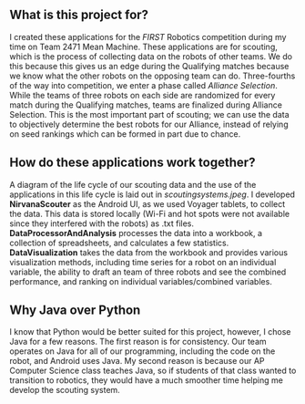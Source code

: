## What is this project for?  
I created these applications for the *FIRST* Robotics competition during my time on Team 2471 Mean Machine. These applications are for scouting, which is the process of collecting data on the robots of other teams. We do this because this gives us an edge during the Qualifying matches because we know what the other robots on the opposing team can do. Three-fourths of the way into competition, we enter a phase called *Alliance Selection*. While the teams of three robots on each side are randomized for every match during the Qualifying matches, teams are finalized during Alliance Selection. This is the most important part of scouting; we can use the data to objectively determine the best robots for our Alliance, instead of relying on seed rankings which can be formed in part due to chance.  
## How do these applications work together?
A diagram of the life cycle of our scouting data and the use of the applications in this life cycle is laid out in *scoutingsystems.jpeg*. I developed **NirvanaScouter** as the Android UI, as we used Voyager tablets, to collect the data. This data is stored locally (Wi-Fi and hot spots were not available since they interfered with the robots) as .txt files. **DataProcessorAndAnalysis** processes the data into a workbook, a collection of spreadsheets, and calculates a few statistics. **DataVisualization** takes the data from the workbook and provides various visualization methods, including time series for a robot on an individual variable, the ability to draft an team of three robots and see the combined performance, and ranking on individual variables/combined variables.
## Why Java over Python
I know that Python would be better suited for this project, however, I chose Java for a few reasons. The first reason is for consistency. Our team operates on Java for all of our programming, including the code on the robot, and Android uses Java. My second reason is because our AP Computer Science class teaches Java, so if students of that class wanted to transition to robotics, they would have a much smoother time helping me develop the scouting system. 
